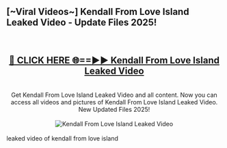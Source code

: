 <h2>[~Viral Videos~] Kendall From Love Island Leaked Video - Update Files 2025!</h2>
<br>
<div align="center">
<h2><a href="https://betterlinks.top/A2PfLJ" rel="nofollow">🔴 CLICK HERE 🌐==►► Kendall From Love Island Leaked Video</a></h2>
<br>
Get Kendall From Love Island Leaked Video and all content. Now you can access all videos and pictures of Kendall From Love Island Leaked Video. New Updated Files 2025!
<br>
<br>
<a href="https://betterlinks.top/A2PfLJ" rel="nofollow" data-target="animated-image.originalLink"><img src="https://i.ibb.co.com/WyWwxjT/player-gif2.gif" alt="Kendall From Love Island Leaked Video" style="max-width: 100%; display: inline-block;" data-target="animated-image.originalImage"></a>
</div>
<br>
leaked video of kendall from love island